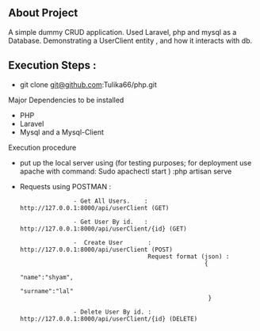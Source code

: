 ## About Project

A simple dummy CRUD application. Used Laravel, php and mysql as a Database. 
Demonstrating a UserClient entity , and how it interacts with db.  



## Execution Steps :

- git clone git@github.com:Tulika66/php.git

Major Dependencies to be installed 
- PHP
- Laravel
- Mysql and a Mysql-Client
 
Execution procedure

- put up the local server using (for testing purposes; for deployment use apache with command:  Sudo apachectl start ) :php artisan serve 
- Requests using POSTMAN :

                     - Get All Users.    : http://127.0.0.1:8000/api/userClient (GET)

                     - Get User By id.   : http://127.0.0.1:8000/api/userClient/{id} (GET)

                     -  Create User       : http://127.0.0.1:8000/api/userClient (POST)
                                          Request format (json) : 
                                                          {
                                                                "name":"shyam",
                                                                "surname":"lal"
                                                           }    
                                                   
                     - Delete User By id. : http://127.0.0.1:8000/api/userClient/{id} (DELETE)
